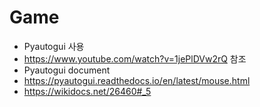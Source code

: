 # Game



* Pyautogui 사용
* https://www.youtube.com/watch?v=1jePlDVw2rQ 참조
* Pyautogui document
* https://pyautogui.readthedocs.io/en/latest/mouse.html
* https://wikidocs.net/26460#_5

